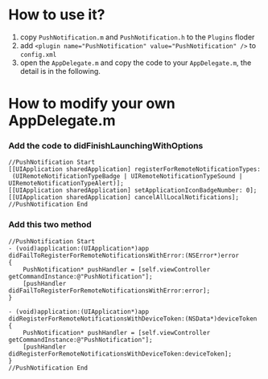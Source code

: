 # How to use it? #

1. copy `PushNotification.m` and `PushNotification.h` to the `Plugins` floder
2. add `<plugin name="PushNotification" value="PushNotification" />` to `config.xml`
3. open the `AppDelegate.m` and copy the code to your `AppDelegate.m`, the detail is in the following.    




# How to modify your own AppDelegate.m #
### Add the code to didFinishLaunchingWithOptions ###

    //PushNotification Start
    [[UIApplication sharedApplication] registerForRemoteNotificationTypes:
     (UIRemoteNotificationTypeBadge | UIRemoteNotificationTypeSound | UIRemoteNotificationTypeAlert)];
    [[UIApplication sharedApplication] setApplicationIconBadgeNumber: 0];
    [[UIApplication sharedApplication] cancelAllLocalNotifications];
    //PushNotification End


### Add this two method ###

    //PushNotification Start
    - (void)application:(UIApplication*)app didFailToRegisterForRemoteNotificationsWithError:(NSError*)error
    {
        PushNotification* pushHandler = [self.viewController getCommandInstance:@"PushNotification"];
        [pushHandler didFailToRegisterForRemoteNotificationsWithError:error];
    }
    
    - (void)application:(UIApplication*)app didRegisterForRemoteNotificationsWithDeviceToken:(NSData*)deviceToken
    {
        PushNotification* pushHandler = [self.viewController getCommandInstance:@"PushNotification"];
        [pushHandler didRegisterForRemoteNotificationsWithDeviceToken:deviceToken];
    }
    //PushNotification End
